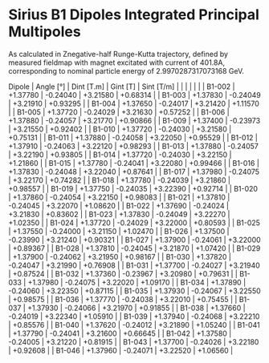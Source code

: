 Sirius B1 Dipoles Integrated Principal Multipoles
=================================================

As calculated in Znegative-half Runge-Kutta trajectory,
defined by measured fieldmap with magnet excitated with current of 401.8A,
corresponding to nominal particle energy of 2.9970287317073168 GeV.

  Dipole   |  Angle [°]   |  Dint [T.m]  |   Gint [T]   |  Sint [T/m]  |
           |              |              |              |              |
|  B1-002  |   +1.37780   |   -0.24040   |   +3.21580   |   +0.68314   |
|  B1-003  |   +1.37830   |   -0.24049   |   +3.21910   |   +0.93295   |
|  B1-004  |   +1.37650   |   -0.24017   |   +3.21420   |   +1.11570   |
|  B1-005  |   +1.37720   |   -0.24029   |   +3.21630   |   +0.57252   |
|  B1-006  |   +1.37880   |   -0.24057   |   +3.21770   |   +0.90866   |
|  B1-009  |   +1.37400   |   -0.23973   |   +3.21550   |   +0.92402   |
|  B1-010  |   +1.37720   |   -0.24030   |   +3.21580   |   +0.75131   |
|  B1-011  |   +1.37880   |   -0.24058   |   +3.22050   |   +0.95529   |
|  B1-012  |   +1.37910   |   -0.24063   |   +3.22120   |   +0.98293   |
|  B1-013  |   +1.37880   |   -0.24057   |   +3.22190   |   +0.93805   |
|  B1-014  |   +1.37720   |   -0.24030   |   +3.22150   |   +1.21860   |
|  B1-015  |   +1.37780   |   -0.24041   |   +3.22080   |   +0.99466   |
|  B1-016  |   +1.37830   |   -0.24048   |   +3.22040   |   +0.87641   |
|  B1-017  |   +1.37980   |   -0.24075   |   +3.22170   |   +0.74282   |
|  B1-018  |   +1.37780   |   -0.24039   |   +3.21860   |   +0.98557   |
|  B1-019  |   +1.37750   |   -0.24035   |   +3.22390   |   +0.92714   |
|  B1-020  |   +1.37860   |   -0.24054   |   +3.22150   |   +0.98083   |
|  B1-021  |   +1.37810   |   -0.24045   |   +3.22070   |   +1.08620   |
|  B1-022  |   +1.37690   |   -0.24024   |   +3.21830   |   +0.83602   |
|  B1-023  |   +1.37830   |   -0.24049   |   +3.22270   |   +1.02350   |
|  B1-024  |   +1.37720   |   -0.24029   |   +3.22000   |   +0.80593   |
|  B1-025  |   +1.37550   |   -0.24000   |   +3.21150   |   +1.02470   |
|  B1-026  |   +1.37500   |   -0.23990   |   +3.21240   |   +0.90321   |
|  B1-027  |   +1.37900   |   -0.24061   |   +3.22000   |   +0.89367   |
|  B1-028  |   +1.37810   |   -0.24045   |   +3.21870   |   +1.07420   |
|  B1-029  |   +1.37900   |   -0.24062   |   +3.21950   |   +0.98167   |
|  B1-030  |   +1.37820   |   -0.24047   |   +3.21990   |   +0.76908   |
|  B1-031  |   +1.37700   |   -0.24027   |   +3.21940   |   +0.87524   |
|  B1-032  |   +1.37360   |   -0.23967   |   +3.20980   |   +0.79631   |
|  B1-033  |   +1.37980   |   -0.24075   |   +3.22020   |   +1.09170   |
|  B1-034  |   +1.37890   |   -0.24060   |   +3.22350   |   +0.87115   |
|  B1-035  |   +1.37930   |   -0.24067   |   +3.22550   |   +0.98575   |
|  B1-036  |   +1.37770   |   -0.24038   |   +3.22010   |   +0.75455   |
|  B1-037  |   +1.37930   |   -0.24066   |   +3.21970   |   +0.91855   |
|  B1-038  |   +1.37660   |   -0.24019   |   +3.22340   |   +1.05910   |
|  B1-039  |   +1.37940   |   -0.24068   |   +3.22210   |   +0.85576   |
|  B1-040  |   +1.37620   |   -0.24012   |   +3.21890   |   +1.05240   |
|  B1-041  |   +1.37790   |   -0.24041   |   +3.21600   |   +0.66645   |
|  B1-042  |   +1.37580   |   -0.24005   |   +3.21220   |   +0.81915   |
|  B1-043  |   +1.37700   |   -0.24026   |   +3.22180   |   +0.92608   |
|  B1-046  |   +1.37960   |   -0.24071   |   +3.22520   |   +1.06560   |
